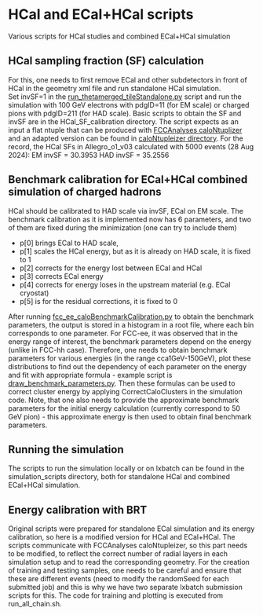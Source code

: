 # HCal and ECal+HCal scripts 

Various scripts for HCal studies and combined ECal+HCal simulation

## HCal sampling fraction (SF) calculation
For this, one needs to first remove ECal and other subdetectors in front of HCal in the geometry xml file and run standalone HCal simulation.  
Set invSF=1 in the [run_thetamerged_tileStandalone.py](simulation_scripts/run_thetamerged_tileStandalone.py) script and run the simulation with 100 GeV electrons with pdgID=11 (for EM scale) or charged pions with pdgID=211 (for HAD scale). 
Basic scripts to obtain the SF and invSF are in the HCal_SF_calibration directory. The script expects as an input a flat ntuple that can be produced with
[FCCAnalyses caloNtuplizer](https://github.com/HEP-FCC/FCCAnalyses/blob/master/examples/FCCee/fullSim/caloNtupleizer/analysis.py) and an adapted version can be found in [caloNtupleizer directory](caloNtupleizer/analysis_HCal.py).
For the record, the HCal SFs in Allegro_o1_v03 calculated with 5000 events (28 Aug 2024): 
EM invSF = 30.3953
HAD invSF = 35.2556
 

## Benchmark calibration for ECal+HCal combined simulation of charged hadrons
HCal should be calibrated to HAD scale via invSF, ECal on EM scale. 
The benchmark calibration as it is implemented now has 6 parameters, and two of them are fixed during the minimization (one can try to include them)
- p[0] brings ECal to HAD scale, 
- p[1] scales the HCal energy, but as it is already on HAD scale, it is fixed to 1 
- p[2] corrects for the energy lost between ECal and HCal 
- p[3] corrects ECal energy  
- p[4] corrects for energy loses in the upstream material (e.g. ECal cryostat)
- p[5] is for the residual corrections, it is fixed to 0
 
After running [fcc_ee_caloBenchmarkCalibration.py](benchmark_calibration_scripts/fcc_ee_caloBenchmarkCalibration.py) to obtain the benchmark parameters, the output is stored in a histogram in a root file, where each bin corresponds to one parameter.
For FCC-ee, it was observed that in the energy range of interest, the benchmark parameters depend on the energy (unlike in FCC-hh case). 
Therefore, one needs to obtain benchmark parameters for various energies (in the range cca1GeV-150GeV), plot these distributions to find out the dependency of each parameter on the energy 
and fit with appropriate formula - example script is [draw_benchmark_parameters.py](benchmark_calibration_scripts/draw_benchmark_parameters.py). 
Then these formulas can be used to correct cluster energy by applying CorrectCaloClusters in the simulation code. Note, that one also needs to provide the approximate benchmark parameters 
for the initial energy calculation (currently correspond to 50 GeV pion) - this approximate energy is then used to obtain final benchmark parameters.

## Running the simulation 
The scripts to run the simulation locally or on lxbatch can be found in the simulation_scripts directory, both for standalone HCal and combined ECal+HCal simulation. 

## Energy calibration with BRT
Original scripts were prepared for standalone ECal simulation and its energy calibration, so here is a modified version for HCal and ECal+HCal. 
The scripts communicate with FCCAnalyses caloNtupleizer, so this part needs to be modified, to reflect the correct number of radial layers in each simulation setup and to read the corresponding geometry.
For the creation of training and testing samples, one needs to be careful and ensure that these are different events (need to modify the randomSeed for each submitted job) and this is why we have 
two separate lxbatch submission scripts for this. 
The code for training and plotting is executed from run_all_chain.sh.  

